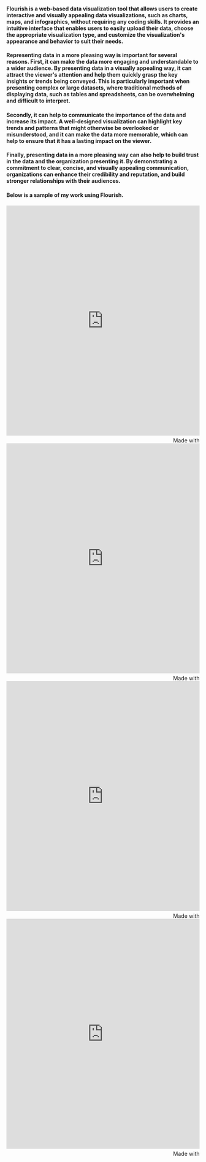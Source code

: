 
#### Flourish is a web-based data visualization tool that allows users to create interactive and visually appealing data visualizations, such as charts, maps, and infographics, without requiring any coding skills. It provides an intuitive interface that enables users to easily upload their data, choose the appropriate visualization type, and customize the visualization's appearance and behavior to suit their needs.

#### Representing data in a more pleasing way is important for several reasons. First, it can make the data more engaging and understandable to a wider audience. By presenting data in a visually appealing way, it can attract the viewer's attention and help them quickly grasp the key insights or trends being conveyed. This is particularly important when presenting complex or large datasets, where traditional methods of displaying data, such as tables and spreadsheets, can be overwhelming and difficult to interpret.

#### Secondly, it can help to communicate the importance of the data and increase its impact. A well-designed visualization can highlight key trends and patterns that might otherwise be overlooked or misunderstood, and it can make the data more memorable, which can help to ensure that it has a lasting impact on the viewer.

#### Finally, presenting data in a more pleasing way can also help to build trust in the data and the organization presenting it. By demonstrating a commitment to clear, concise, and visually appealing communication, organizations can enhance their credibility and reputation, and build stronger relationships with their audiences.

#### Below is a sample of my work using Flourish. 


<iframe src='https://flo.uri.sh/visualisation/12595907/embed' title='Interactive or visual content' class='flourish-embed-iframe' frameborder='0' scrolling='no' style='width:100%;height:600px;' sandbox='allow-same-origin allow-forms allow-scripts allow-downloads allow-popups allow-popups-to-escape-sandbox allow-top-navigation-by-user-activation'></iframe><div style='width:100%!;margin-top:4px!important;text-align:right!important;'><a class='flourish-credit' href='https://public.flourish.studio/visualisation/12595907/?utm_source=embed&utm_campaign=visualisation/12595907' target='_top' style='text-decoration:none!important'><img alt='Made with Flourish' src='https://public.flourish.studio/resources/made_with_flourish.svg' style='width:105px!important;height:16px!important;border:none!important;margin:0!important;'> </a></div> 



<iframe src='https://flo.uri.sh/visualisation/12598561/embed' title='Interactive or visual content' class='flourish-embed-iframe' frameborder='0' scrolling='no' style='width:100%;height:600px;' sandbox='allow-same-origin allow-forms allow-scripts allow-downloads allow-popups allow-popups-to-escape-sandbox allow-top-navigation-by-user-activation'></iframe><div style='width:100%!;margin-top:4px!important;text-align:right!important;'><a class='flourish-credit' href='https://public.flourish.studio/visualisation/12598561/?utm_source=embed&utm_campaign=visualisation/12598561' target='_top' style='text-decoration:none!important'><img alt='Made with Flourish' src='https://public.flourish.studio/resources/made_with_flourish.svg' style='width:105px!important;height:16px!important;border:none!important;margin:0!important;'> </a></div>


<iframe src='https://flo.uri.sh/visualisation/12707218/embed' title='Interactive or visual content' class='flourish-embed-iframe' frameborder='0' scrolling='no' style='width:100%;height:600px;' sandbox='allow-same-origin allow-forms allow-scripts allow-downloads allow-popups allow-popups-to-escape-sandbox allow-top-navigation-by-user-activation'></iframe><div style='width:100%!;margin-top:4px!important;text-align:right!important;'><a class='flourish-credit' href='https://public.flourish.studio/visualisation/12707218/?utm_source=embed&utm_campaign=visualisation/12707218' target='_top' style='text-decoration:none!important'><img alt='Made with Flourish' src='https://public.flourish.studio/resources/made_with_flourish.svg' style='width:105px!important;height:16px!important;border:none!important;margin:0!important;'> </a></div>



<iframe src='https://flo.uri.sh/visualisation/12598282/embed' title='Interactive or visual content' class='flourish-embed-iframe' frameborder='0' scrolling='no' style='width:100%;height:600px;' sandbox='allow-same-origin allow-forms allow-scripts allow-downloads allow-popups allow-popups-to-escape-sandbox allow-top-navigation-by-user-activation'></iframe><div style='width:100%!;margin-top:4px!important;text-align:right!important;'><a class='flourish-credit' href='https://public.flourish.studio/visualisation/12598282/?utm_source=embed&utm_campaign=visualisation/12598282' target='_top' style='text-decoration:none!important'><img alt='Made with Flourish' src='https://public.flourish.studio/resources/made_with_flourish.svg' style='width:105px!important;height:16px!important;border:none!important;margin:0!important;'> </a></div>



